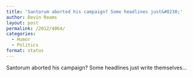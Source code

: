 ```yaml
---
title: 'Santorum aborted his campaign? Some headlines just&#8230;'
author: Devin Reams
layout: post
permalink: /2012/4064/
categories:
  - Humor
  - Politics
format: status
---
```

Santorum aborted his campaign? Some headlines just write themselves&#8230;